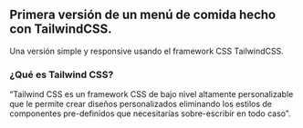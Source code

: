 ## Primera versión de un menú de comida hecho con TailwindCSS.

Una versión simple y responsive usando el framework CSS TailwindCSS.


### ¿Qué es Tailwind CSS?  
“Tailwind CSS es un framework CSS de bajo nivel altamente personalizable que le permite crear diseños personalizados eliminando los estilos de componentes pre-definidos que necesitarías sobre-escribir en todo caso”.

